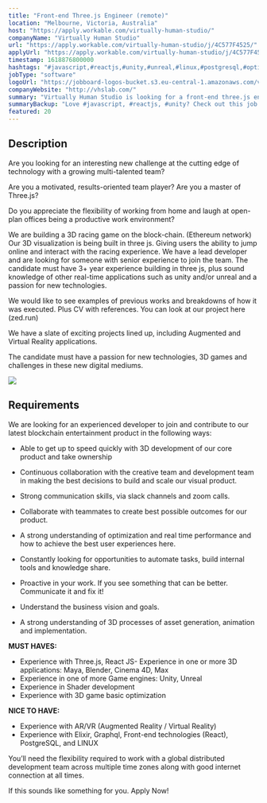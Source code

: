 ```yaml
---
title: "Front-end Three.js Engineer (remote)"
location: "Melbourne, Victoria, Australia"
host: "https://apply.workable.com/virtually-human-studio/"
companyName: "Virtually Human Studio"
url: "https://apply.workable.com/virtually-human-studio/j/4C577F4525/"
applyUrl: "https://apply.workable.com/virtually-human-studio/j/4C577F4525/apply/"
timestamp: 1618876800000
hashtags: "#javascript,#reactjs,#unity,#unreal,#linux,#postgresql,#optimization"
jobType: "software"
logoUrl: "https://jobboard-logos-bucket.s3.eu-central-1.amazonaws.com/virtually-human-studio"
companyWebsite: "http://vhslab.com/"
summary: "Virtually Human Studio is looking for a front-end three.js engineer that has 3+ year experience building in three js, plus sound knowledge of other real-time applications such as unity and/or unreal and a passion for new technologies."
summaryBackup: "Love #javascript, #reactjs, #unity? Check out this job post!"
featured: 20
---
```


## Description

Are you looking for an interesting new challenge at the cutting edge of technology with a growing multi-talented team?

Are you a motivated, results-oriented team player? Are you a master of Three.js?

Do you appreciate the flexibility of working from home and laugh at open-plan offices being a productive work environment?

We are building a 3D racing game on the block-chain. (Ethereum network) Our 3D visualization is being built in three js. Giving users the ability to jump online and interact with the racing experience. We have a lead developer and are looking for someone with senior experience to join the team. The candidate must have 3+ year experience building in three js, plus sound knowledge of other real-time applications such as unity and/or unreal and a passion for new technologies.

We would like to see examples of previous works and breakdowns of how it was executed. Plus CV with references. You can look at our project here (zed.run)

We have a slate of exciting projects lined up, including Augmented and Virtual Reality applications.

The candidate must have a passion for new technologies, 3D games and challenges in these new digital mediums.

![](https://workablehr.s3.amazonaws.com/uploads/photos/467864/84eb0c0ac38af42b363855b271edf461.png)

## Requirements

We are looking for an experienced developer to join and contribute to our latest blockchain entertainment product in the following ways:

*   Able to get up to speed quickly with 3D development of our core product and take ownership
*   Continuous collaboration with the creative team and development team in making the best decisions to build and scale our visual product.
*   Strong communication skills, via slack channels and zoom calls.
*   Collaborate with teammates to create best possible outcomes for our product.

*   A strong understanding of optimization and real time performance and how to achieve the best user experiences here.
*   Constantly looking for opportunities to automate tasks, build internal tools and knowledge share.
*   Proactive in your work. If you see something that can be better. Communicate it and fix it!
*   Understand the business vision and goals.

*   A strong understanding of 3D processes of asset generation, animation and implementation.

**MUST HAVES:**

*   Experience with Three.js, React JS- Experience in one or more 3D applications: Maya, Blender, Cinema 4D, Max
*   Experience in one of more Game engines: Unity, Unreal
*   Experience in Shader development
*   Experience with 3D game basic optimization

**NICE TO HAVE:**

*   Experience with AR/VR (Augmented Reality / Virtual Reality)
*   Experience with Elixir, Graphql, Front-end technologies (React), PostgreSQL, and LINUX

You’ll need the flexibility required to work with a global distributed development team across multiple time zones along with good internet connection at all times.

If this sounds like something for you. Apply Now!
